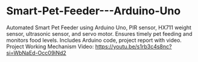 # Smart-Pet-Feeder---Arduino-Uno
Automated Smart Pet Feeder using Arduino Uno, PIR sensor, HX711 weight sensor, ultrasonic sensor, and servo motor. Ensures timely pet feeding and monitors food levels. Includes Arduino code, project report with video.
Project Working Mechanism Video: https://youtu.be/s1rb3c4s8nc?si=WbNaEd-Occ09iNd2
